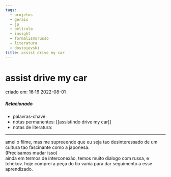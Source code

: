 ```yaml
---
tags:
  - projetos
  - gerais
  - jp
  - pelicula
  - insight
  - formalismorusso
  - literatura
  - dostoievski
title: assist drive my car
---
```


# assist drive my car

criado em: 16:16 2022-08-01

##### Relacionado

- palavras-chave: 
- notas permanentes: [[assistindo drive my car]]
- notas de literatura: 

---

amei o filme, mas me supreeende que eu seja tao desinteressado de um cultura tao fascinante como a japonesa.  
(Precisamos mudar isso)  
ainda em termos de interconexão, temos muito dialogo com russa, e tchekov. hoje comprei a peça do tio vania para dar seguimento a esse aprendizado.
